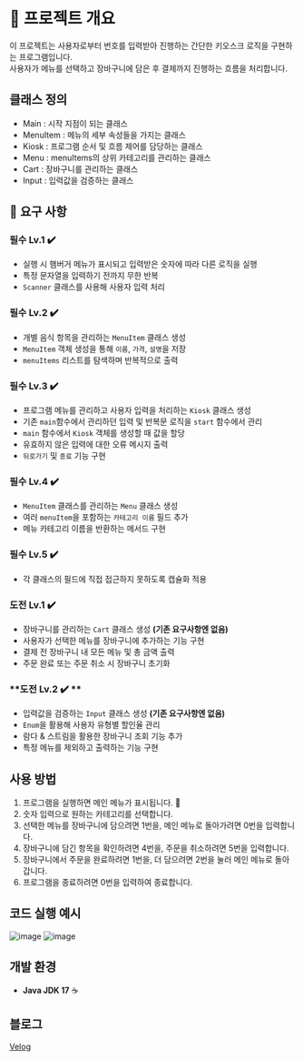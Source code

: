 # 📄 프로젝트 개요

이 프로젝트는 사용자로부터 번호를 입력받아 진행하는 간단한 키오스크 로직을 구현하는 프로그램입니다.<br>
사용자가 메뉴를 선택하고 장바구니에 담은 후 결제까지 진행하는 흐름을 처리합니다.

## 클래스 정의
- Main : 시작 지점이 되는 클래스
- MenuItem : 메뉴의 세부 속성들을 가지는 클래스
- Kiosk : 프로그램 순서 및 흐름 제어를 담당하는 클래스
- Menu : menuItems의 상위 카테고리를 관리하는 클래스
- Cart : 장바구니를 관리하는 클래스
- Input : 입력값을 검증하는 클래스

## 📌 요구 사항

### **필수 Lv.1 ✔️**
- 실행 시 햄버거 메뉴가 표시되고 입력받은 숫자에 따라 다른 로직을 실행
- 특정 문자열을 입력하기 전까지 무한 반복
- `Scanner` 클래스를 사용해 사용자 입력 처리

### **필수 Lv.2 ✔️**
- 개별 음식 항목을 관리하는 `MenuItem` 클래스 생성
- `MenuItem` 객체 생성을 통해 `이름`, `가격`, `설명`을 저장
- `menuItems` 리스트를 탐색하며 반복적으로 출력

### **필수 Lv.3 ✔️**
- 프로그램 메뉴를 관리하고 사용자 입력을 처리하는 `Kiosk` 클래스 생성
- 기존 `main`함수에서 관리하던 입력 및 반복문 로직을 `start` 함수에서 관리
- `main` 함수에서 `Kiosk` 객체를 생성할 때 값을 할당
- 유효하지 않은 입력에 대한 오류 메시지 출력
- `뒤로가기` 및 `종료` 기능 구현

### **필수 Lv.4 ✔️**
- `MenuItem` 클래스를 관리하는 `Menu` 클래스 생성
- 여러 `menuItem`을 포함하는 `카테고리 이름` 필드 추가
- 메뉴 카테고리 이름을 반환하는 메서드 구현

### **필수 Lv.5 ✔️**
- 각 클래스의 필드에 직접 접근하지 못하도록 캡슐화 적용

### **도전 Lv.1 ✔️**
- 장바구니를 관리하는 `Cart` 클래스 생성 **(기존 요구사항엔 없음)**
- 사용자가 선택한 메뉴를 장바구니에 추가하는 기능 구현
- 결제 전 장바구니 내 모든 메뉴 및 총 금액 출력
- 주문 완료 또는 주문 취소 시 장바구니 초기화

### **도전 Lv.2 ✔️ ** 
- 입력값을 검증하는 `Input` 클래스 생성 **(기존 요구사항엔 없음)**
- `Enum`을 활용해 사용자 유형별 할인율 관리
- 람다 & 스트림을 활용한 장바구니 조회 기능 추가
- 특정 메뉴를 제외하고 출력하는 기능 구현
  
## 사용 방법
1. 프로그램을 실행하면 메인 메뉴가 표시됩니다. 🚀
2. 숫자 입력으로 원하는 카테고리를 선택합니다.
3. 선택한 메뉴를 장바구니에 담으려면 1번을, 메인 메뉴로 돌아가려면 0번을 입력합니다.
4. 장바구니에 담긴 항목을 확인하려면 4번을, 주문을 취소하려면 5번을 입력합니다.
5. 장바구니에서 주문을 완료하려면 1번을, 더 담으려면 2번을 눌러 메인 메뉴로 돌아갑니다.
6. 프로그램을 종료하려면 0번을 입력하여 종료합니다.

## 코드 실행 예시

![image](https://github.com/user-attachments/assets/b1b5f857-c5b9-48e9-ab29-9ff50d3c7006)
![image](https://github.com/user-attachments/assets/45348522-05e8-4042-af06-2432d1bde254)

## 개발 환경

- **Java JDK 17** ☕

## 블로그
[Velog](https://velog.io/@harvard--/Java-%ED%82%A4%EC%98%A4%EC%8A%A4%ED%81%AC-%EB%A6%AC%ED%8C%A9%ED%86%A0%EB%A7%81)
